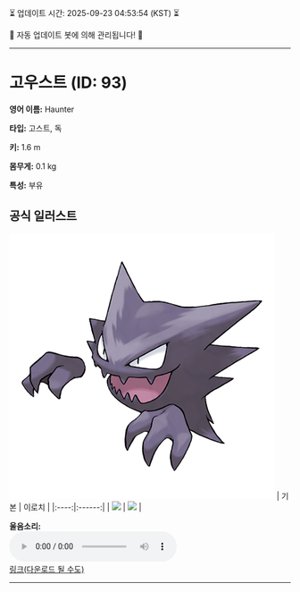 
⏳ 업데이트 시간: 2025-09-23 04:53:54 (KST) ⏳

🤖 자동 업데이트 봇에 의해 관리됩니다! 🤖

---

# 고우스트 (ID: 93)
**영어 이름:** Haunter

**타입:** 고스트, 독

**키:** 1.6 m

**몸무게:** 0.1 kg

**특성:** 부유

## 공식 일러스트
![](https://raw.githubusercontent.com/PokeAPI/sprites/master/sprites/pokemon/other/official-artwork/93.png)
| 기본 | 이로치 |
|:----:|:------:|
| <img src="http://play.pokemonshowdown.com/sprites/ani/haunter.gif" width="200"> | <img src="http://play.pokemonshowdown.com/sprites/ani-shiny/haunter.gif" width="200"> |

**울음소리:**<br><audio controls src="https://raw.githubusercontent.com/PokeAPI/cries/main/cries/pokemon/latest/93.ogg"></audio><br> [링크(다운로드 될 수도)](https://raw.githubusercontent.com/PokeAPI/cries/main/cries/pokemon/latest/93.ogg)


---
